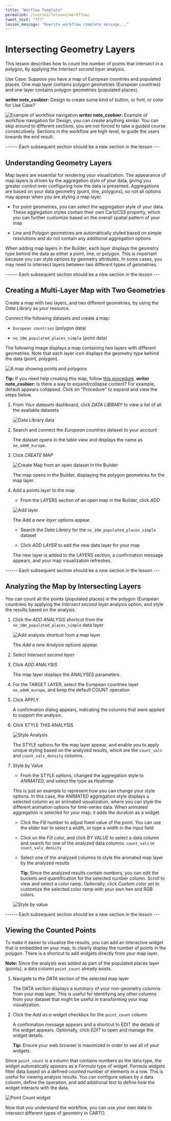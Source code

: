 ```yaml
---
title: "Worflow Template"
permalink: /courses/lessons/workflow/
tweet_text: "???"
lesson_message: "Rewrite workflow complete message..."
---
```

# Intersecting Geometry Layers

This lesson describes how to count the number of points that intersect in a polygon, by applying the _Intersect second layer_ analysis.

Use Case: Suppose you have a map of European countries and populated places. One map layer contains polygon geometries (European countries) and one layer contains polygon geometries (populated places).

**writer note_csobier:** Design to create some kind of button, or font, or color for Use Case?

<span class="wrap-border"><img src="/academy/img/lessons/next_in_workflow.jpg" alt="Example of workflow navigation" /></span>
**writer note_csobier:** Example of workflow navigation for Design, you can create anything similar. You can skip around to different sections, you are not forced to take a guided course consecutively. Sections in the workflow are high-level, to guide the users towards the end result.

------ Each subsequent section should be a new section in the lesson ---

## Understanding Geometry Layers

Map layers are essential for rendering your visualization. The appearance of map layers is driven by the aggregation style of your data, giving you greater control over configuring how the data is presented. Aggregations are based on your data geometry (point, line, polygons), so not all options may appear when you are styling a map layer.

- For point geometries, you can select the aggregation style of your data. These aggregation styles contain their own CartoCSS property, which you can further customize based on the overall spatial pattern of your map

- Line and Polygon geometries are automatically styled based on simple resolutions and do not contain any additional aggregation options

When adding map layers in the Builder, each layer displays the geometry type behind the data as either a point, line, or polygon. This is important because you can style options by geometry attributes. In some cases, you may need to intersect layers between two different types of geometries.

------ Each subsequent section should be a new section in the lesson ---

## Creating a Multi-Layer Map with Two Geometries

Create a map with two layers, and two different geometries, by using the _Data Library_ as your resource.

Connect the following datasets and create a map:

- `European countries` (polygon data)

- `ne_10m_populated_places_simple` (point data)

The following image displays a map containing two layers with different geometries. Note that each layer icon displays the geometry type behind the data (point, polygon).

<span class="wrap-border"><img src="/academy/img/lessons/intersecting_layers/point_polygon_layers.jpg" alt="A map showing points and polygons" /></span>

**Tip:** If you need help creating this map, follow [this procedure](#procedure).
**writer note_csobier:** Is there a way to expand/collapse content? For example, default appears collapsed. Click on "Procedure" to expand and view the steps below.

1. <a name="procedure"></a>From _Your datasets_ dashboard, click _DATA LIBRARY_ to view a list of all the available datasets

	<span class="wrap-border"><img src="/academy/img/lessons/intersecting_layers/datalibrary.jpg" alt="Data Library data" /></span>

2. Search and connect the _European countries_ dataset to your account

	The dataset opens in the table view and displays the name as `ne_adm0_europe`.

2. Click _CREATE MAP_

	<span class="wrap-border"><img src="/academy/img/lessons/intersecting_layers/create_map_from_dataset.jpg" alt="Create Map from an open dataset in the Builder" /></span>

	The map opens in the Builder, displaying the polygon geometries for the map layer.

3. Add a points layer to the map

	- From the LAYERS section of an open map in the Builder, click _ADD_

	<span class="wrap-border"><img src="/academy/img/lessons/intersecting_layers/european_country_add_layer.jpg" alt="Add layer" /></span>

	The _Add a new layer_ options appear.

	- Search the _Data Library_ for the `ne_10m_populated_places_simple` dataset

	- Click _ADD LAYER_ to add the new data layer for your map

	The new layer is added to the LAYERS section, a confirmation message appears, and your map visualization refreshes. 

------ Each subsequent section should be a new section in the lesson ---

## Analyzing the Map by Intersecting Layers

You can count all the points (populated places) in the polygon (European countries) by applying the _Intersect second layer_ analysis option, and style the results based on the analysis.

1. Click the _ADD ANALYSIS_ shortcut from the `ne_10m_populated_places_simple` data layer

	<span class="wrap-border"><img src="/academy/img/lessons/intersecting_layers/add_analysis_shortcut.jpg" alt="Add analysis shortcut from a map layer" /></span>

	The _Add a new Analysis_ options appear.

2. Select _Intersect second layer_

3. Click _ADD ANALYSIS_

	The map layer displays the ANALYSES parameters.

4. For the TARGET LAYER, select the European countries layer `ne_adm0_europe`, and keep the default COUNT operation

5. Click APPLY

	A confirmation dialog appears, indicating the columns that were applied to support the analysis.

6. Click STYLE THIS ANALYSIS

	<span class="wrap-border"><img src="/academy/img/lessons/intersecting_layers/style_this_analysis.jpg" alt="Style Analysis" /></span>

	The STYLE options for the map layer appear, and enable you to apply unique styling based on the analyzed results, which are the `count_vals` and `count_vals_density` columns.

7. Style by Value

	- From the STYLE options, changed the aggregation style to _ANIMATED_, and select the type as _Heatmap_

	This is just an example to represent how you can change your style options. In this case, the ANIMATED aggregation style displays a selected column as an animated visualization, where you can style the different animation options for time-series data. When animated aggregation is selected for your map, it adds the duration as a widget.

	- Click the _Fill_ number to adjust fixed value of the point. You can use the slider bar to select a width, or type a width in the input field

	- Click on the _Fill_ color, and click _BY VALUE_ to select a data column and search for one of the analyzed data columns, `count_vals` or `count_vals_density`

	- Select one of the analyzed columns to style the animated map layer by the analyzed results

		**Tip**: Since the analyzed results contain numbers, you can edit the buckets and quantification for the selected number column. Scroll to view and select a color ramp. Optionally, click _Custom color set_ to customize the selected color ramp with your own hex and RGB colors.

	<span class="wrap-border"><img src="/academy/img/lessons/intersecting_layers/style_by_value.jpg" alt="Style by value" /></span>

------ Each subsequent section should be a new section in the lesson ---

## Viewing the Counted Points

To make it easier to visualize the results, you can add an interactive widget that is embedded on your map, to clearly display the number of points in the polygon. There is a shortcut to add widgets directly from your map layer.

**Note:** Since the analysis was added as part of the populated places layer (points), a data column `point_count` already exists.

1. Navigate to the _DATA_ section of the selected map layer
	
	The DATA section displays a summary of your non-geometry columns from your map layer. This is useful for identifying any other columns from your dataset that might be useful in transforming your map visualization.

2. Click the _Add as a widget_ checkbox for the `point_count` column

	A confirmation message appears and a shortcut to EDIT the details of the widget appears. Optionally, click _EDIT_ to open and manage the widget details.

	**Tip:** Ensure your web browser is maximized in order to see all of your widgets. 

Since `point_count` is a column that contains numbers as the data type, the widget automatically appears as a _Formula_ type of widget. Formula widgets filter data based on a defined counted number of elements in a row. This is useful for viewing analysis results. You can configure values by a data column, define the operation, and add additional text to define how the widget interacts with the data.

<span class="wrap-border"><img src="/academy/img/lessons/intersecting_layers/point_count_widget.jpg" alt="Point Count widget" /></span>

Now that you understand the workflow, you can use your own data to intersect different types of geometry in CARTO.
